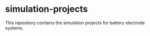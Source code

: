 # simulation-projects
This repository contains the simulation projects for battery electrode systems.

